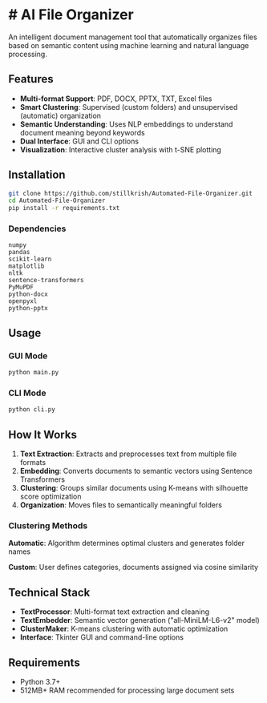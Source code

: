 # # AI File Organizer

An intelligent document management tool that automatically organizes files based on semantic content using machine learning and natural language processing.

## Features

- **Multi-format Support**: PDF, DOCX, PPTX, TXT, Excel files
- **Smart Clustering**: Supervised (custom folders) and unsupervised (automatic) organization
- **Semantic Understanding**: Uses NLP embeddings to understand document meaning beyond keywords
- **Dual Interface**: GUI and CLI options
- **Visualization**: Interactive cluster analysis with t-SNE plotting

## Installation

```bash
git clone https://github.com/stillkrish/Automated-File-Organizer.git
cd Automated-File-Organizer
pip install -r requirements.txt
```

### Dependencies

```
numpy
pandas
scikit-learn
matplotlib
nltk
sentence-transformers
PyMuPDF
python-docx
openpyxl
python-pptx
```

## Usage

### GUI Mode

```bash
python main.py
```

### CLI Mode

```bash
python cli.py
```

## How It Works

1. **Text Extraction**: Extracts and preprocesses text from multiple file formats
2. **Embedding**: Converts documents to semantic vectors using Sentence Transformers
3. **Clustering**: Groups similar documents using K-means with silhouette score optimization
4. **Organization**: Moves files to semantically meaningful folders

### Clustering Methods

**Automatic**: Algorithm determines optimal clusters and generates folder names

**Custom**: User defines categories, documents assigned via cosine similarity

## Technical Stack

- **TextProcessor**: Multi-format text extraction and cleaning
- **TextEmbedder**: Semantic vector generation ("all-MiniLM-L6-v2" model)
- **ClusterMaker**: K-means clustering with automatic optimization
- **Interface**: Tkinter GUI and command-line options

## Requirements

- Python 3.7+
- 512MB+ RAM recommended for processing large document sets
